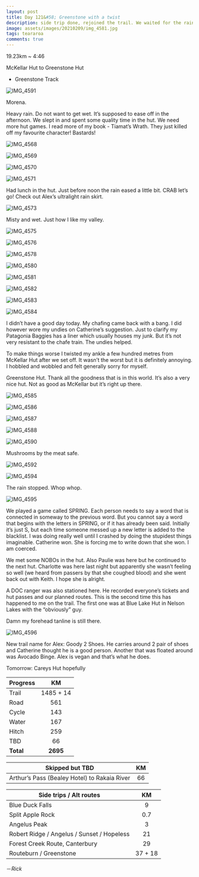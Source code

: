 ```yaml
---
layout: post
title: Day 121&#58; Greenstone with a twist
description: side trip done, rejoined the trail. We waited for the rain to ease before setting off on the Greenstone Track. A short day but not the easiest. 
image: assets/images/20210209/img_4581.jpg
tags: teararoa
comments: true
---
```


19.23km ~ 4:46

McKellar Hut to Greenstone Hut

- Greenstone Track

![IMG_4591](/assets/images/20210209/img_4591.jpg)

Morena. 

Heavy rain. Do not want to get wet. It’s supposed to ease off in the afternoon. We slept in and spent some quality time in the hut. We need more hut games. I read more of my book - Tiamat’s Wrath. They just killed off my favourite character! Bastards!

![IMG_4568](/assets/images/20210209/img_4568.jpg)

![IMG_4569](/assets/images/20210209/img_4569.jpg)

![IMG_4570](/assets/images/20210209/img_4570.jpg)

![IMG_4571](/assets/images/20210209/img_4571.jpg)

Had lunch in the hut. Just before noon the rain eased a little bit. CRAB let’s go! Check out Alex’s ultralight rain skirt. 

![IMG_4573](/assets/images/20210209/img_4573.jpg)

Misty and wet. Just how I like my valley. 

![IMG_4575](/assets/images/20210209/img_4575.jpg)

![IMG_4576](/assets/images/20210209/img_4576.jpg)

![IMG_4578](/assets/images/20210209/img_4578.jpg)

![IMG_4580](/assets/images/20210209/img_4580.jpg)

![IMG_4581](/assets/images/20210209/img_4581.jpg)

![IMG_4582](/assets/images/20210209/img_4582.jpg)

![IMG_4583](/assets/images/20210209/img_4583.jpg)

![IMG_4584](/assets/images/20210209/img_4584.jpg)

I didn’t have a good day today. My chafing came back with a bang. I did however wore my undies on Catherine’s suggestion. Just to clarify my Patagonia Baggies has a liner which usually houses my junk. But it’s not very resistant to the chafe train. The undies helped. 

To make things worse I twisted my ankle a few hundred metres from McKellar Hut after we set off. It wasn’t the worst but it is definitely annoying. I hobbled and wobbled and felt generally sorry for myself. 

Greenstone Hut. Thank all the goodness that is in this world. It’s also a very nice hut. Not as good as McKellar but it’s right up there. 

![IMG_4585](/assets/images/20210209/img_4585.jpg)

![IMG_4586](/assets/images/20210209/img_4586.jpg)

![IMG_4587](/assets/images/20210209/img_4587.jpg)

![IMG_4588](/assets/images/20210209/img_4588.jpg)

![IMG_4590](/assets/images/20210209/img_4590.jpg)

Mushrooms by the meat safe. 

![IMG_4592](/assets/images/20210209/img_4592.jpg)

![IMG_4594](/assets/images/20210209/img_4594.jpg)

The rain stopped. Whop whop. 

![IMG_4595](/assets/images/20210209/img_4595.jpg)

We played a game called SPRING. Each person needs to say a word that is connected in someway to the previous word. But you cannot say a word that begins with the letters in SPRING, or if it has already been said. Initially it’s just S, but each time someone messed up a new letter is added to the blacklist. I was doing really well until I crashed by doing the stupidest things imaginable. Catherine won. She is forcing me to write down that she won. I am coerced. 

We met some NOBOs in the hut. Also Paulie was here but he continued to the next hut. Charlotte was here last night but apparently she wasn’t feeling so well (we heard from passers by that she coughed blood) and she went back out with Keith. I hope she is alright. 

A DOC ranger was also stationed here. He recorded everyone’s tickets and hut passes and our planned routes. This is the second time this has happened to me on the trail. The first one was at Blue Lake Hut in Nelson Lakes with the “obviously” guy. 

Damn my forehead tanline is still there. 

![IMG_4596](/assets/images/20210209/img_4596.jpg)

New trail name for Alex: Goody 2 Shoes. He carries around 2 pair of shoes and Catherine thought he is a good person. Another that was floated around was Avocado Binge. Alex is vegan and that’s what he does. 

Tomorrow: Careys Hut hopefully

| Progress | KM |
| ---- |:----:|
| Trail | 1485 + 14 |
| Road | 561 |
| Cycle | 143 |
| Water | 167 |
| Hitch | 259 |
| TBD | 66 |
| **Total** | **2695** |

| Skipped but TBD | KM |
| ---- |:----:|
| Arthur’s Pass (Bealey Hotel) to Rakaia River | 66 |

| Side trips / Alt routes | KM |
| ---- |:----:|
| Blue Duck Falls | 9 |
| Split Apple Rock | 0.7 |
| Angelus Peak | 3 |
| Robert Ridge / Angelus / Sunset / Hopeless | 21 |
| Forest Creek Route, Canterbury | 29 |
| Routeburn / Greenstone | 37 + 18 |



－_Rick_